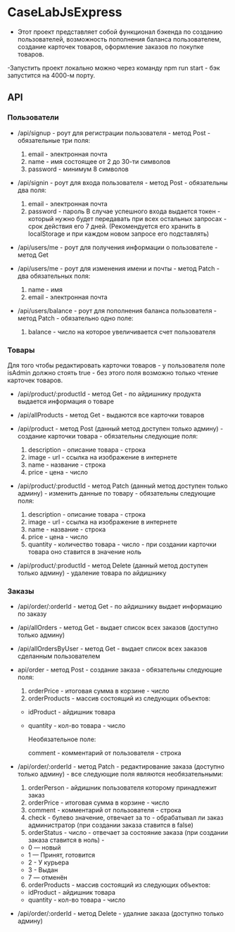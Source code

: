 # CaseLabJsExpress

- Этот проект представляет собой функционал бэкенда по созданию пользователей,
  возможность пополнения баланса пользователем, создание карточек товаров,
  оформление заказов по покупке товаров.

-Запустить проект локально можно через команду npm run start - бэк запустится на 4000-м порту.

## API

### Пользователи

- /api/signup - роут для регистрации пользователя - метод Post - обязательные три поля:

  1. email - электронная почта
  2. name - имя состоящее от 2 до 30-ти символов
  3. password - минимум 8 символов

- /api/signin - роут для входа пользователя - метод Post - обязательны два поля:

  1. email - электронная почта
  2. password - пароль
     В случае успешного входа выдается токен - который нужно будет передавать при всех остальных запросах - срок действия его 7 дней. (Рекомендуется его хранить в localStorage и при каждом новом запросе его подставлять)

- /api/users/me - роут для получения информации о пользователе - метод Get

- /api/users/me - роут для изменения имени и почты - метод Patch - два обязательных поля:

  1. name - имя
  2. email - электронная почта

- /api/users/balance - роут для пополнения баланса пользователя - метод Patch - обязательно одно поле:
  1. balance - число на которое увеличивается счет пользователя

### Товары

Для того чтобы редактировать карточки товаров - у пользователя поле isAdmin должно стоять true - без этого поля возможно только чтение карточек товаров.

- /api/product/:productId - метод Get - по айдишнику продукта выдается информация о товаре

- /api/allProducts - метод Get - выдаются все карточки товаров

- /api/product - метод Post (данный метод доступен только админу) - создание карточки товара - обязательны следующие поля:

  1. description - описание товара - строка
  2. image - url - ссылка на изображение в интернете
  3. name - название - строка
  4. price - цена - число

- /api/product/:productId - метод Patch (данный метод доступен только админу) - изменить данные по товару - обязательны следующие поля:

  1. description - описание товара - строка
  2. image - url - ссылка на изображение в интернете
  3. name - название - строка
  4. price - цена - число
  5. quantity - количество товара - число - при создании карточки товара оно ставится в значение ноль

- /api/product/:productId - метод Delete (данный метод доступен только админу) - удаление товара по айдишнику

### Заказы

- /api/order/:orderId - метод Get - по айдишнику выдает информацию по заказу

- /api/allOrders - метод Get - выдает список всех заказов (доступно только админу)

- /api/allOrdersByUser - метод Get - выдает список всех заказов сделанным пользователем

- api/order - метод Post - создание заказа - обязательны следующие поля:

  1. orderPrice - итоговая сумма в корзине - число
  2. orderProducts - массив состоящий из следующих объектов:

  - idProduct - айдишник товара
  - quantity - кол-во товара - число

    Необязательное поле:

    comment - комментарий от пользователя - строка

- /api/order/:orderId - метод Patch - редактирование заказа (доступно только админу) - все следующие поля являются необязательными:

  1. orderPerson - айдишник пользователя которому принадлежит заказ
  2. orderPrice - итоговая сумма в корзине - число
  3. comment - комментарий от пользователя - строка
  4. check - булево значение, отвечает за то - обрабатывал ли заказ администратор (при создании заказа ставится в false)
  5. orderStatus - число - отвечает за состояние заказа (при создании заказа ставится в ноль) -

  - 0 — новый
  - 1 — Принят, готовится
  - 2 - У курьера
  - 3 - Выдан
  - 7 — отменён

  6. orderProducts - массив состоящий из следующих объектов:

  - idProduct - айдишник товара
  - quantity - кол-во товара - число

- /api/order/:orderId - метод Delete - удалние заказа (доступно только админу)
